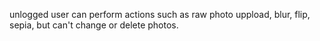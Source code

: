 unlogged user can perform actions such as raw photo uppload, blur, flip, sepia, but can't change or delete photos.


